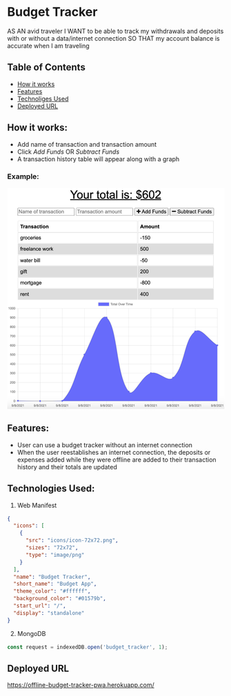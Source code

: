 # Budget Tracker
AS AN avid traveler
I WANT to be able to track my withdrawals and deposits with or without a data/internet connection
SO THAT my account balance is accurate when I am traveling

## Table of Contents
* [How it works](#how-it-works)
* [Features](#features)
* [Technoliges Used](#technologies-used)
* [Deployed URL](#deployed-url)

## How it works:
- Add name of transaction and transaction amount
- Click *Add Funds* OR *Subtract Funds*
- A transaction history table will appear along with a graph

### Example:
![budget-tracker](./assets/screenshots/budget-tracker.png)

## Features:
- User can use a budget tracker without an internet connection
- When the user reestablishes an internet connection, the deposits or expenses added while they were offline are added to their transaction history and their totals are updated

## Technologies Used:
1. Web Manifest
```json
{
  "icons": [
    {
      "src": "icons/icon-72x72.png",
      "sizes": "72x72",
      "type": "image/png"
    }
  ],
  "name": "Budget Tracker",
  "short_name": "Budget App",
  "theme_color": "#ffffff",
  "background_color": "#01579b",
  "start_url": "/",
  "display": "standalone"
}
```

2. MongoDB
```javascript
const request = indexedDB.open('budget_tracker', 1);
```

## Deployed URL
https://offline-budget-tracker-pwa.herokuapp.com/
